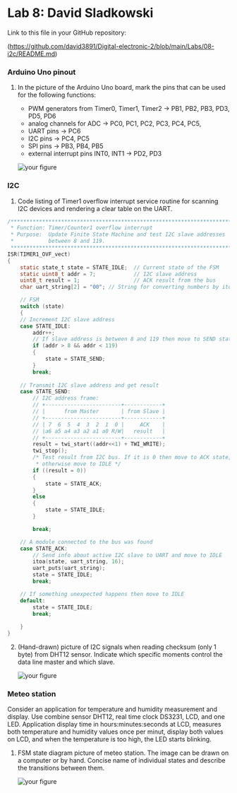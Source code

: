 # Lab 8: David Sladkowski

Link to this file in your GitHub repository:

(https://github.com/david3891/Digital-electronic-2/blob/main/Labs/08-i2c/README.md)

### Arduino Uno pinout

1. In the picture of the Arduino Uno board, mark the pins that can be used for the following functions:
   * PWM generators from Timer0, Timer1, Timer2 -> PB1, PB2, PB3, PD3, PD5, PD6
   * analog channels for ADC -> PC0, PC1, PC2, PC3, PC4, PC5, 
   * UART pins -> PC6
   * I2C pins -> PC4, PC5
   * SPI pins -> PB3, PB4, PB5
   * external interrupt pins INT0, INT1 -> PD2, PD3

   ![your figure](https://github.com/tomas-fryza/Digital-electronics-2/blob/master/Labs/08-i2c/Images/arduino_uno_pinout.png)

### I2C

1. Code listing of Timer1 overflow interrupt service routine for scanning I2C devices and rendering a clear table on the UART.

```c
/**********************************************************************
 * Function: Timer/Counter1 overflow interrupt
 * Purpose:  Update Finite State Machine and test I2C slave addresses 
 *           between 8 and 119.
 **********************************************************************/
ISR(TIMER1_OVF_vect)
{
    static state_t state = STATE_IDLE;  // Current state of the FSM
    static uint8_t addr = 7;            // I2C slave address
    uint8_t result = 1;                 // ACK result from the bus
    char uart_string[2] = "00"; // String for converting numbers by itoa()

    // FSM
    switch (state)
    {
    // Increment I2C slave address
    case STATE_IDLE:
        addr++;
        // If slave address is between 8 and 119 then move to SEND state
        if (addr > 8 && addr < 119)
        {
            state = STATE_SEND;
        }
        break;
    
    // Transmit I2C slave address and get result
    case STATE_SEND:
        // I2C address frame:
        // +------------------------+------------+
        // |      from Master       | from Slave |
        // +------------------------+------------+
        // | 7  6  5  4  3  2  1  0 |     ACK    |
        // |a6 a5 a4 a3 a2 a1 a0 R/W|   result   |
        // +------------------------+------------+
        result = twi_start((addr<<1) + TWI_WRITE);
        twi_stop();
        /* Test result from I2C bus. If it is 0 then move to ACK state, 
         * otherwise move to IDLE */
        if ((result = 0))
        {
            state = STATE_ACK;
        } 
        else
        {
            state = STATE_IDLE;
        }

        break;

    // A module connected to the bus was found
    case STATE_ACK:
        // Send info about active I2C slave to UART and move to IDLE
        itoa(state, uart_string, 16);
        uart_puts(uart_string);
        state = STATE_IDLE;
        break;

    // If something unexpected happens then move to IDLE
    default:
        state = STATE_IDLE;
        break;
        
    }
}
```

2. (Hand-drawn) picture of I2C signals when reading checksum (only 1 byte) from DHT12 sensor. Indicate which specific moments control the data line master and which slave.

   ![your figure]()

### Meteo station

Consider an application for temperature and humidity measurement and display. Use combine sensor DHT12, real time clock DS3231, LCD, and one LED. Application display time in hours:minutes:seconds at LCD, measures both temperature and humidity values once per minut, display both values on LCD, and when the temperature is too high, the LED starts blinking.

1. FSM state diagram picture of meteo station. The image can be drawn on a computer or by hand. Concise name of individual states and describe the transitions between them.

   ![your figure]()
